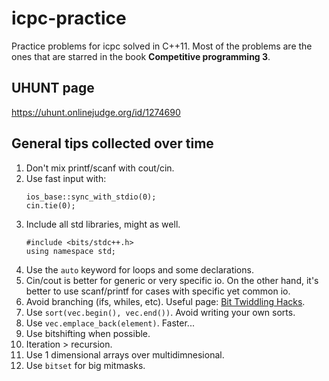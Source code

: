# icpc-practice
Practice problems for icpc solved in C++11.
Most of the problems are the ones that are starred in the book **Competitive programming 3**.

## UHUNT page
https://uhunt.onlinejudge.org/id/1274690

## General tips collected over time
<ol>
<li>Don't mix printf/scanf with cout/cin.</li>
<li>Use fast input with:
<pre><code>ios_base::sync_with_stdio(0);
cin.tie(0);</code></pre>
</li>
<li>Include all std libraries, might as well.
<pre><code>#include &lt;bits/stdc++.h&gt;
using namespace std;</code></pre>
</li>
<li>Use the <code>auto</code> keyword for loops and some declarations.</li>
<li>Cin/cout is better for generic or very specific io. On the other hand, it's better to use scanf/printf for cases with specific yet common io.</li>
<li>Avoid branching (ifs, whiles, etc). Useful page: <a href="http://www.graphics.stanford.edu/~seander/bithacks.html">Bit Twiddling Hacks</a>.</li>
<li>Use <code>sort(vec.begin(), vec.end())</code>. Avoid writing your own sorts.</li>
<li>Use <code>vec.emplace_back(element)</code>. Faster...</li>
<li>Use bitshifting when possible.</li>
<li>Iteration > recursion.</li>
<li>Use 1 dimensional arrays over multidimnesional.</li>
<li>Use <code>bitset<size></code> for big mitmasks.</li>
</ol>
